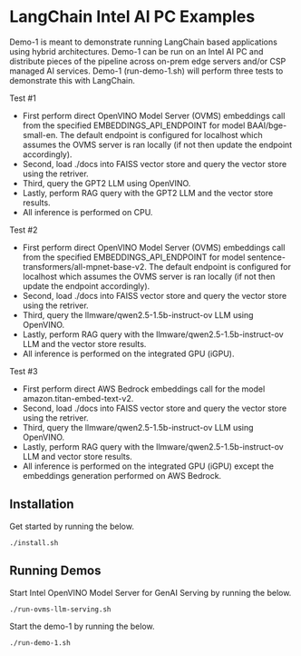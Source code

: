 # LangChain Intel AI PC Examples

Demo-1 is meant to demonstrate running LangChain based applications using hybrid architectures. Demo-1 can be run on an Intel AI PC and distribute pieces of the pipeline across on-prem edge servers and/or CSP managed AI services. Demo-1 (run-demo-1.sh) will perform three tests to demonstrate this with LangChain.

Test #1
* First perform direct OpenVINO Model Server (OVMS) embeddings call from the specified EMBEDDINGS_API_ENDPOINT for model BAAI/bge-small-en. The default endpoint is configured for localhost which assumes the OVMS server is ran locally (if not then update the endpoint accordingly).
* Second, load ./docs into FAISS vector store and query the vector store using the retriver.
* Third, query the GPT2 LLM using OpenVINO.
* Lastly, perform RAG query with the GPT2 LLM and the vector store results.
* All inference is performed on CPU.

Test #2
* First perform direct OpenVINO Model Server (OVMS) embeddings call from the specified EMBEDDINGS_API_ENDPOINT for model sentence-transformers/all-mpnet-base-v2. The default endpoint is configured for localhost which assumes the OVMS server is ran locally (if not then update the endpoint accordingly).
* Second, load ./docs into FAISS vector store and query the vector store using the retriver.
* Third, query the llmware/qwen2.5-1.5b-instruct-ov LLM using OpenVINO.
* Lastly, perform RAG query with the llmware/qwen2.5-1.5b-instruct-ov LLM and the vector store results.
* All inference is performed on the integrated GPU (iGPU).

Test #3
* First perform direct AWS Bedrock embeddings call for the model amazon.titan-embed-text-v2. 
* Second, load ./docs into FAISS vector store and query the vector store using the retriver.
* Third, query the llmware/qwen2.5-1.5b-instruct-ov LLM using OpenVINO.
* Lastly, perform RAG query with the llmware/qwen2.5-1.5b-instruct-ov LLM and vector store results.
* All inference is performed on the integrated GPU (iGPU) except the embeddings generation performed on AWS Bedrock.


## Installation

Get started by running the below.

```
./install.sh
```

## Running Demos

Start Intel OpenVINO Model Server for GenAI Serving by running the below.

```
./run-ovms-llm-serving.sh
```

Start the demo-1 by running the below.

```
./run-demo-1.sh
````
